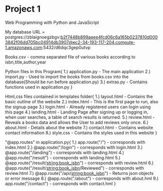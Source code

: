 # Project 1

Web Programming with Python and JavaScript

My database URL = postgres://zblaignoegzbgv:b2f7448b899aeee4fcd06c6a165b0237810d0003842f06dd705bc04914db3907@ec2-34-193-117-204.compute-1.amazonaws.com:5432/d6dqc3gep0utvp

Books.csv - comma separated file of various books according to isbn,title,author,year

Python files in this Program{
    1.) application.py - The main application
    2.) import.py - Used to import the books from books.csv into the database(Should be run before application.py)
    3.) extras.py - Contains functions used in application.py
}

Html,css files contained in templates folder{
    1.) layout.html - Contains the basic outline of the website
    2.) index.html - This is the first page to run, also the signup page
    3.) login.html - Already registered users can login using this page
    4.) landing.html - Landing Page after signing up or logging in, when user searches, a table of search results is returned.
    5.) review.html - Reveals a books data and allows the User to add reviews only once.
    6.) about.html - Details about the website
    7.) contact.html - Contains website contact information
    8.) style.css - Contains the styles used in this website
}

"@app.routes" in application.py{
    1.) app.route("/") - corresponds with index.html
    2.) @app.route("/login") - corresponds with login.html
    3.) @app.route("/landing") - corresponds with landing.html
    4.) @app.route("/result") - corresponds with landing.html
    5.) @app.route("/result/<string:book_isbn>") - corresponds with review.html
    6.) @app.route("/result/<string:book_isbn>/Reviewed") - corresponds with review.html
    7.) @app.route("/api/<string:book_isbn>") - Returns json objects or error message
    8.) @app.route("/about") - corresponds with about.hml
    9.) app.route("/contact") - corresponds with contact.hml
}